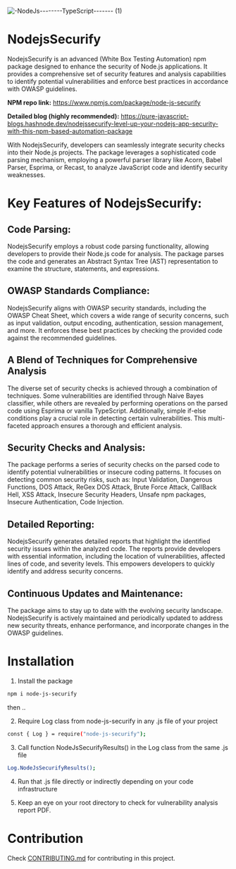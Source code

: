 ![-NodeJs--------TypeScript------- (1)](https://github.com/user-attachments/assets/0d7a47a2-0fa7-4630-8d40-8e09e1704448)

# NodejsSecurify

NodejsSecurify is an advanced (White Box Testing Automation) npm package designed to enhance the security of Node.js applications. It provides a comprehensive set of security features and analysis capabilities to identify potential vulnerabilities and enforce best practices in accordance with OWASP guidelines.

**NPM repo link:** https://www.npmjs.com/package/node-js-securify

**Detailed blog (highly recommended):** https://pure-javascript-blogs.hashnode.dev/nodejssecurify-level-up-your-nodejs-app-security-with-this-npm-based-automation-package

With NodejsSecurify, developers can seamlessly integrate security checks into their Node.js projects. The package leverages a sophisticated code parsing mechanism, employing a powerful parser library like Acorn, Babel Parser, Esprima, or Recast, to analyze JavaScript code and identify security weaknesses.

# Key Features of NodejsSecurify:

## Code Parsing:
 NodejsSecurify employs a robust code parsing functionality, allowing developers to provide their Node.js code for analysis. The package parses the code and generates an Abstract Syntax Tree (AST) representation to examine the structure, statements, and expressions.

## OWASP Standards Compliance: 
NodejsSecurify aligns with OWASP security standards, including the OWASP Cheat Sheet, which covers a wide range of security concerns, such as input validation, output encoding, authentication, session management, and more. It enforces these best practices by checking the provided code against the recommended guidelines.

## A Blend of Techniques for Comprehensive Analysis
The diverse set of security checks is achieved through a combination of techniques. Some vulnerabilities are identified through Naive Bayes classifier, while others are revealed by performing operations on the parsed code using Esprima or vanilla TypeScript. Additionally, simple if-else conditions play a crucial role in detecting certain vulnerabilities. This multi-faceted approach ensures a thorough and efficient analysis.

## Security Checks and Analysis: 
The package performs a series of security checks on the parsed code to identify potential vulnerabilities or insecure coding patterns. It focuses on detecting common security risks, such as: Input Validation, Dangerous Functions, DOS Attack, ReGex DOS Attack, Brute Force Attack, CallBack Hell, XSS Attack, Insecure Security Headers, Unsafe npm packages, Insecure Authentication, Code Injection.

## Detailed Reporting: 
NodejsSecurify generates detailed reports that highlight the identified security issues within the analyzed code. The reports provide developers with essential information, including the location of vulnerabilities, affected lines of code, and severity levels. This empowers developers to quickly identify and address security concerns.

## Continuous Updates and Maintenance: 
The package aims to stay up to date with the evolving security landscape. NodejsSecurify is actively maintained and periodically updated to address new security threats, enhance performance, and incorporate changes in the OWASP guidelines.


# Installation 

1. Install the package

```bash
npm i node-js-securify
```

then ..

2. Require Log class from node-js-securify in any .js file of your project

```bash
const { Log } = require("node-js-securify");
```

3. Call function NodeJsSecurifyResults() in the Log class from the same .js file

```bash
Log.NodeJsSecurifyResults();
```

4. Run that .js file directly or indirectly depending on your code infrastructure

5. Keep an eye on your root directory to check for vulnerability analysis report PDF.

# Contribution

Check [CONTRIBUTING.md](https://github.com/prayas7102/NodejsSecurify/blob/main/CONTRIBUTING.md) for contributing in this project.
